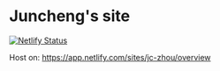 # Juncheng's site

[![Netlify Status](https://api.netlify.com/api/v1/badges/d2ec032a-ccfd-4e9c-8e2a-20a1de12e204/deploy-status)](https://app.netlify.com/sites/jc-zhou/deploys)

Host on: https://app.netlify.com/sites/jc-zhou/overview
